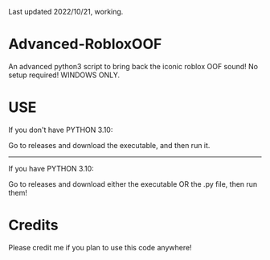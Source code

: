 Last updated 2022/10/21, working.

# Advanced-RobloxOOF
An advanced python3 script to bring back the iconic roblox OOF sound!
No setup required!
WINDOWS ONLY.

# USE
If you don't have PYTHON 3.10:

Go to releases and download the executable, and then run it.

--------------------------------------------------------------------------------------------

If you have PYTHON 3.10:

Go to releases and download either the executable OR the .py file, then run them!

# Credits
Please credit me if you plan to use this code anywhere!
